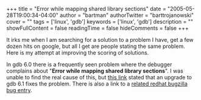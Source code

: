 +++
title = "Error while mapping shared library sections"
date = "2005-05-28T19:00:34-04:00"
author = "bartman"
authorTwitter = "barttrojanowski"
cover = ""
tags = ['linux', 'gdb']
keywords = ['linux', 'gdb']
description = ""
showFullContent = false
readingTime = false
hideComments = false
+++

<p>
It irks me when I am searching for a solution to a problem I have, get a 
few dozen hits on google, but all I get are people stating the same problem.
Here is my attempt at improving the scoring of solutions.
</p>

<p>
In gdb 6.0 there is a frequently seen problem where the debugger complains
about "<b>Error while mapping shared library sections</b>".  I was unable 
to find the real cause of this, but 
<a href=http://www.linuxquestions.org/questions/showthread.php?postid=975227>
this link</a> stated that an upgrade to gdb 6.1 fixes the problem.  There is also a link to a 
<a href=https://bugzilla.redhat.com/bugzilla/show_bug.cgi?id=127274>related redhat bugzilla bug entry</a>.
</p>
